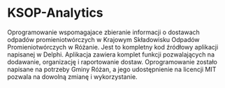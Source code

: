 # KSOP-Analytics
Oprogramowanie wspomagajace zbieranie informacji o dostawach odpadów promieniotwórczych w Krajowym Składowisku Odpadów Promieniotwórczych w Różanie.
Jest to kompletny kod źródłowy aplikacji napisanej w Delphi.
Aplikacja zawiera komplet funkcji pozwalających na dodawanie, organizację i raportowanie dostaw.
Oprogramowanie zostało napisane na potrzeby Gminy Różan, a jego udostępnienie na licencji MIT pozwala na dowolną zmianę i wykorzystanie.

